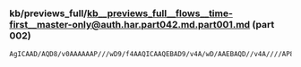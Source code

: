 ### kb/previews_full/kb__previews_full__flows__time-first__master-only@auth.har.part042.md.part001.md (part 002)

```md
AgICAAD/AQD8/v0AAAAAAP///wD9/f4AAQICAAQEBAD9/v4A/wD/AAEBAQD//v4A////AP8A/wAAAAAA/v7+AAMCAw
```

```
